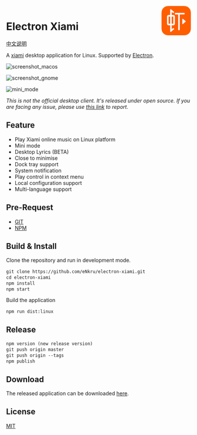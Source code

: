 <img src="assets/icon.png" alt="logo" height="80" align="right" />

# Electron Xiami

[中文说明](README.md)

A [xiami](http://www.xiami.com/) desktop application for Linux.
Supported by [Electron](https://electron.atom.io/).

![screenshot_macos](https://user-images.githubusercontent.com/13460738/34644583-38a2a2b6-f39e-11e7-8831-e21475427ccb.jpg)

![screenshot_gnome](https://user-images.githubusercontent.com/13460738/34747515-6fd6805c-f5fd-11e7-9aed-25f51c2e3b49.jpg)

![mini_mode](https://user-images.githubusercontent.com/13460738/35371056-af3971be-01f6-11e8-8a57-8a8c4b728432.png)

*This is not the official desktop client. It's released under open source. If you are facing any issue, please use [this link](https://github.com/eNkru/electron-xiami/issues) to report.*

## Feature
* Play Xiami online music on Linux platform
* Mini mode
* Desktop Lyrics (BETA)
* Close to minimise
* Dock tray support
* System notification
* Play control in context menu
* Local configuration support
* Multi-language support

## Pre-Request
* [GIT](https://git-scm.com/)
* [NPM](https://www.npmjs.com/)

## Build & Install
Clone the repository and run in development mode.
```
git clone https://github.com/eNkru/electron-xiami.git
cd electron-xiami
npm install
npm start
```
Build the application 
```
npm run dist:linux
```

## Release
```
npm version (new release version)
git push origin master
git push origin --tags
npm publish
```

## Download
The released application can be downloaded [here](https://github.com/eNkru/electron-xiami/releases).

## License
[MIT](https://github.com/eNkru/electron-xiami/blob/master/LICENSE)
